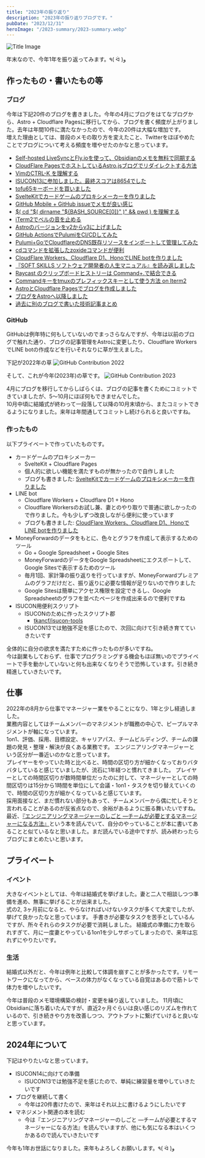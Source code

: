 ```yaml
---
title: "2023年の振り返り"
description: "2023年の振り返りブログです。"
pubDate: "2023/12/31"
heroImage: "/2023-summary/2023-summary.webp"
---
```


![Title Image](/2023-summary/2023-summary.webp)

年末なので、今年1年を振り返ってみます。٩( ᐛ )و

## 作ったもの・書いたもの等

### ブログ

今年は下記20件のブログを書きました。今年の4月にブログをはてなブログから、Astro + Cloudflare Pagesに移行してから、ブログを書く頻度が上がりました。去年は年間10件に満たなかったので、今年の20件は大幅な増加です。  
増えた理由としては、普段のメモの取り方を変えたこと、Twitterをほぼやめたことでブログについて考える頻度を増やせたのかなと思っています。

- [Self-hosted LiveSyncとFly.ioを使って、Obsidianのメモを無料で同期する](https://tkancf.com/blog/sync-obsidian-notes-free-self-hosted-livesync-flyio/)
- [CloudFlare PagesでホストしているAstro.jsブログでリダイレクトする方法](https://tkancf.com/blog/setting-up-redirects-astro-cloudflare-pages/)
- [VimのCTRL-K <Space>を理解する](https://tkancf.com/blog/understanding-vim-ctrl-k-space/)
- [ISUCON13に参加しました。最終スコアは8654でした](https://tkancf.com/blog/isucon13/)
- [tofu65キーボードを買いました](https://tkancf.com/blog/tofu65-keyboard-review/)
- [SvelteKitでカードゲームのプロキシメーカーを作りました](https://tkancf.com/blog/created-a-card-game-proxy-maker-with-sveltekit/)
- [GitHub Mobile + GitHub issueでメモが良い感じ](https://tkancf.com/blog/github-mobile-and-issue-as-memo/)
- [$( cd "$( dirname "${BASH_SOURCE[0]}" )" && pwd ) を理解する](https://tkancf.com/blog/understanding-bash-source/)
- [iTerm2でベルの音を止める](https://tkancf.com/blog/mute-iterm2-bell/)
- [Astroのバージョンをv2からv3に上げました](https://tkancf.com/blog/update-astro-v2-to-v3/)
- [GitHub ActionsでPulumiをCI/CDしてみた](https://tkancf.com/blog/trying-cicd-with-pulumi-using-github-actions/)
- [Pulumi+GoでCloudflareのDNS既存リソースをインポートして管理してみた](https://tkancf.com/blog/managing-and-importing-existing-cloudflare-dns-resources-pulumi-go/)
- [cdコマンドを拡張したzoxideコマンドが便利](https://tkancf.com/blog/zoxide-a-convenient-extension-of-the-cd-command/)
- [CloudFlare Workers、Cloudflare D1、HonoでLINE botを作りました](https://tkancf.com/blog/creating-line-bot-with-cloudflare-workers-d1-and-hono/)
- [『SOFT SKILLS ソフトウェア開発者の人生マニュアル』を読み返しました](https://tkancf.com/blog/reading-soft-skills-the-software-developers-life-manual/)
- [Raycast のクリップボードヒストリーは Command+.で結合できる](https://tkancf.com/blog/raycast-clipboard-history-merge-with-cmd-period/)
- [Commandキーをtmuxのプレフィックスキーとして使う方法 on Iterm2](https://tkancf.com/blog/command-as-tmux-prefix-key/)
- [AstroとCloudflare Pagesでブログを作成しました](https://tkancf.com/blog/astro-and-cloudflare-pages-blog-creation/)
- [ブログをAstroへ以降しました](https://tkancf.com/blog/first-post/)
- [過去に別のブログで書いた技術記事まとめ](https://tkancf.com/blog/past-technical-articles-collection/)

### GitHub

GitHubは例年特に何もしていないのでまっさらなんですが、今年は以前のブログで触れた通り、ブログの記事管理をAstroに変更したり、Cloudflare WorkersでLINE botの作成などを行いそれなりに草が生えました。

下記が2022年の草
![GitHub Contribution 2022](/2023-summary/2022-github-activity.webp)

そして、これが今年(2023年)の草です。
![GitHub Contribution 2023](/2023-summary/2023-github-activity.webp)

4月にブログを移行してからしばらくは、ブログの記事を書くためにコミットできていましたが、5〜10月にほぼ何もできませんでした。  
10月中頃に結婚式が終わって一段落して以降の10月末頃から、またコミットできるようになりました。来年は年間通してコミットし続けられると良いですね。

### 作ったもの

以下プライベートで作っていたものです。  

- カードゲームのプロキシメーカー
  - SvelteKit + Cloudflare Pages
  - 個人的に欲しい機能を満たすものが無かったので自作しました
  - ブログも書きました: [SvelteKitでカードゲームのプロキシメーカーを作りました](https://tkancf.com/blog/created-a-card-game-proxy-maker-with-sveltekit/)
- LINE bot
  - Cloudflare Workers + Cloudflare D1 + Hono
  - Cloudflare Workersのお試し兼、妻とのやり取りで普通に欲しかったので作りました。今も少しずつ改良しながら便利に使っています
  - ブログも書きました: [CloudFlare Workers、Cloudflare D1、HonoでLINE botを作りました](https://tkancf.com/blog/creating-line-bot-with-cloudflare-workers-d1-and-hono/)
- MoneyForwardのデータをもとに、色々とグラフを作成して表示するためのツール
  - Go + Google Spreadsheet + Google Sites
  - MoneyForwardのデータをGoogle Spreadsheetにエクスポートして、Google Sitesで表示するためのツール
  - 毎月1回、家計簿の振り返りを行っていますが、MoneyForwardプレミアムのグラフだけだと、振り返りに必要な情報が足りないので作りました
  - Google Sitesは簡単にアクセス権限を設定できるし、Google Spreadsheetのグラフを並べたページを作成出来るので便利ですね
- ISUCON用便利スクリプト
  - ISUCONのために作ったスクリプト郡
    - [tkancf/isucon-tools](https://github.com/tkancf/isucon-tools)
  - ISUCON13では勉強不足を感じたので、次回に向けて引き続き育てていきたいです

全体的に自分の欲求を満たすために作ったものが多いですね。  
今は副業もしておらず、仕事でプログラミングする機会もほぼ無いのでプライベートで手を動かしていないと何も出来なくなりそうで恐怖しています。引き続き精進していきたいです。

## 仕事

2022年の8月から仕事でマネージャー業をやることになり、1年と少し経過しました。  
業務内容としてはチームメンバーのマネジメントが職務の中心で、ピープルマネジメントが軸になっています。  
1on1、評価、採用、目標設定、キャリアパス、チームビルディング、チームの課題の発見・整理・解決が良くある業務です。
エンジニアリングマネージャーという区分が一番近いのかなと思っています。  
プレイヤーをやっていた時と比べると、時間の区切り方が細かくなっておりバタバタしていると感じていましたが、流石に1年経つと慣れてきました。
プレイヤーとしての時間区切りが数時間単位だったのに対して、マネージャーとしての時間区切りは15分から1時間を単位にして会議・1on1・タスクを切り替えていくので、時間の区切り方が細かくなっていると感じています。  
採用面接など、まだ慣れない部分もあって、チームメンバーから偶に忙しそうと言われることがあるのが反省点なので、余裕があるように振る舞いたいですね。  
最近、[『エンジニアリングマネージャーのしごと ―チームが必要とするマネージャーになる方法』](https://amzn.to/47ncyHk)という本を読んでいて、自分のやっていることが本に書いてあることと似ているなと思いました。まだ読んでいる途中ですが、読み終わったらブログにまとめたいと思います。

## プライベート

### イベント

大きなイベントとしては、今年は結婚式を挙げました。妻と二人で相談しつつ準備を進め、無事に挙げることが出来ました。  
式の2, 3ヶ月前になると、やらなければいけないタスクが多くて大変でしたが、挙げて良かったなと思っています。
手書きが必要なタスクを苦手としているんですが、所々それらのタスクが必要で消耗しました。
結婚式の準備に力を取られすぎて、月に一度妻とやっている1on1を少しサボってしまったので、来年は忘れずにやりたいです。

### 生活

結婚式以外だと、今年は例年と比較して体調を崩すことが多かったです。リモートワークになってから、ベースの体力がなくなっている自覚はあるので筋トレで体力を増やしたいです。

今年は普段のメモ環境構築の検討・変更を繰り返していました。
11月頃にObsidianに落ち着いたんですが、直近2ヶ月ぐらいは良い感じのリズムを作れているので、引き続きやり方を改善しつつ、アウトプットに繋げていけると良いなと思っています。

## 2024年について

下記はやりたいなと思っています。

- ISUCON14に向けての準備
  - ISUCON13では勉強不足を感じたので、単純に練習量を増やしていきたいです
- ブログを継続して書く
  - 今年は20件書けたので、来年はそれ以上に書けるようにしたいです
- マネジメント関連の本を読む
  - 今は『エンジニアリングマネージャーのしごと ―チームが必要とするマネージャーになる方法』を読んでいますが、他にも気になる本はいくつかあるので読んでいきたいです

今年も1年お世話になりました。来年もよろしくお願いします。٩( ᐛ )و
